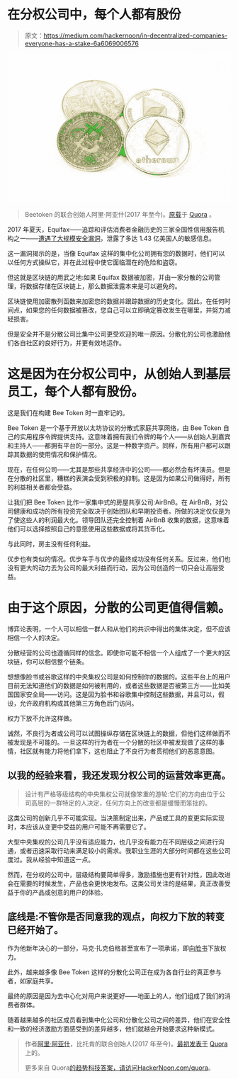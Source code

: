 # 在分权公司中，每个人都有股份

> 原文：<https://medium.com/hackernoon/in-decentralized-companies-everyone-has-a-stake-6a6069006576>

![](img/18b0d7acbe547ff07c7d519bb1e03a6e.png)

> Beetoken 的联合创始人阿里·阿亚什(2017 年至今)。[原载](https://www.quora.com/How-important-is-decentralization-for-the-future-of-cryptocurrencies/answer/Ali-Ayyash)于 [Quora](http://quora.com/?ref=hackernoon) 。

2017 年夏天，Equifax——追踪和评估消费者金融历史的三家全国性信用报告机构之一——[遭遇了大规模安全漏洞](https://www.ftc.gov/equifax-data-breach)，泄露了多达 1.43 亿美国人的敏感信息。

这一漏洞揭示的是，当像 Equifax 这样的集中化公司拥有您的数据时，他们可以以任何方式操纵它，并在此过程中使它面临潜在的危险和盗窃。

但这就是区块链的用武之地:如果 Equifax 数据被加密，并由一家分散的公司管理，将数据存储在区块链上，那么数据泄露本来是可以避免的。

区块链使用加密散列函数来加密您的数据并跟踪数据的历史变化。因此，在任何时间点，如果您的任何数据被篡改，您自己可以立即确定篡改发生在哪里，并努力减轻损害。

但是安全并不是分散公司比集中公司更受欢迎的唯一原因。分散化的公司也激励他们各自社区的良好行为，并更有效地运作。

# 这是因为在分权公司中，从创始人到基层员工，每个人都有股份。

这是我们在构建 Bee Token 时一直牢记的。

Bee Token 是一个基于开放以太坊协议的分散式家庭共享网络，由 Bee Token 自己的实用程序令牌提供支持。这意味着拥有我们令牌的每个人——从创始人到嘉宾和主持人——都拥有平台的一部分。这是一种数字资产。同样，所有用户都可以跟踪其数据的使用情况和保护情况。

现在，在任何公司——尤其是那些共享经济中的公司——都必然会有坏演员。但是在分散的社区里，糟糕的表演会受到积极的抑制。这是因为如果公司做得好，所有的利益相关者都会受益。

让我们把 Bee Token 比作一家集中式的房屋共享公司:AirBnB。在 AirBnB，对公司健康和成功的所有投资完全取决于创始团队和早期投资者。所做的决定仅仅是为了使这些人的利润最大化。领导团队还完全控制着 AirBnB 收集的数据，这意味着他们可以选择按照自己的意愿使用这些数据或将其货币化。

与此同时，房主没有任何利益。

优步也有类似的情况。优步车手与优步的最终成功没有任何关系。反过来，他们也没有更大的动力去为公司的最大利益而行动，因为公司创造的一切只会让高层受益。

# 由于这个原因，分散的公司更值得信赖。

博弈论表明，一个人可以相信一群人和从他们的共识中得出的集体决定，但不应该相信一个人的决定。

分散经营的公司也遵循同样的信念。即使你可能不相信一个人组成了一个更大的区块链，你可以相信整个链条。

想想像脸书或谷歌这样的中央集权公司是如何控制你的数据的。这些平台上的用户目前无法知道他们的数据是如何被利用的，或者这些数据是否被第三方——比如美国国家安全局——访问。这是因为脸书和谷歌集中控制这些数据，并且可以，假设，允许政府机构或其他第三方角色后门访问。

权力下放不允许这样做。

诚然，不良行为者或公司可以试图操纵存储在区块链上的数据，但他们这样做而不被发现是不可能的。一旦这样的行为者在一个分散的社区中被发现做了这样的事情，社区就有能力将他们拿下，这也阻止了不良行为者贯彻他们的恶意意图。

## 以我的经验来看，我还发现分权公司的运营效率更高。

> 设计有严格等级结构的中央集权公司就像笨重的游轮:它们的方向由位于公司高层的一群特定的人决定，任何方向上的改变都是缓慢而笨拙的。

这类公司的创新几乎不可能实现。当决策制定出来，产品或工具的变更实际实现时，本应该从变更中受益的用户可能不再需要它了。

大型中央集权的公司几乎没有适应能力，也几乎没有能力在不同层级之间进行沟通，或者迅速采取行动来满足较小的需求。我职业生涯的大部分时间都在这些公司度过。我从经验中知道这一点。

然而，在分权的公司中，层级结构要简单得多，激励措施也更有针对性，因此改进会在需要的时候发生，产品也会更快地发布。这类公司关注的是结果，真正改善受益于你的产品或创意的用户的体验。

## 底线是:不管你是否同意我的观点，向权力下放的转变已经开始了。

作为他新年决心的一部分，马克·扎克伯格甚至宣布了一项承诺，即[向脸书](https://www.facebook.com/zuck/posts/10104380170714571)下放权力。

此外，越来越多像 Bee Token 这样的分散化公司正在成为各自行业的真正参与者，如家庭共享。

最终的原因是因为去中心化对用户来说更好——地面上的人，他们组成了我们的消费者群体。

随着越来越多的社区成员看到集中化公司和分散化公司之间的差异，他们在安全性和一致的经济激励方面感受到的差异越多，他们就越会开始要求这种新模式。

> 作者[阿里·阿亚什](https://www.quora.com/profile/Ali-Ayyash)，比托肯的联合创始人(2017 年至今)。[最初发表于](https://www.quora.com/How-important-is-decentralization-for-the-future-of-cryptocurrencies/answer/Ali-Ayyash) [Quora](http://quora.com/?ref=hackernoon) 上的。
> 
> 更多来自 Quora[的趋势科技答案，请访问](/@quoraofficial)[HackerNoon.com/quora](https://hackernoon.com/quora/home)。